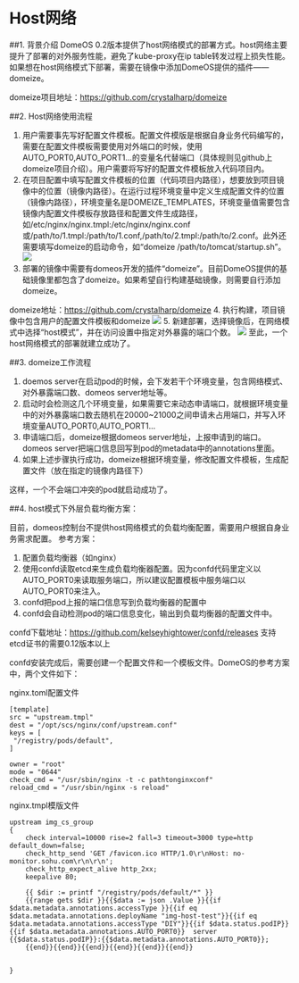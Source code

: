 # Host网络

##1. 背景介绍
DomeOS 0.2版本提供了host网络模式的部署方式。host网络主要提升了部署的对外服务性能，避免了kube-proxy在ip table转发过程上损失性能。如果想在host网络模式下部署，需要在镜像中添加DomeOS提供的插件——domeize。

domeize项目地址：https://github.com/crystalharp/domeize

##2. Host网络使用流程
1. 用户需要事先写好配置文件模板。配置文件模版是根据自身业务代码编写的，需要在配置文件模板需要使用对外端口的时候，使用AUTO_PORT0,AUTO_PORT1...的变量名代替端口（具体规则见github上domeize项目介绍）。用户需要将写好的配置文件模板放入代码项目内。
2. 在项目配置中填写配置文件模板的位置（代码项目内路径），想要放到项目镜像中的位置（镜像内路径）。在运行过程环境变量中定义生成配置文件的位置（镜像内路径），环境变量名是DOMEIZE_TEMPLATES，环境变量值需要包含镜像内配置文件模板存放路径和配置文件生成路径，如/etc/nginx/nginx.tmpl:/etc/nginx/nginx.conf或/path/to/1.tmpl:/path/to/1.conf,/path/to/2.tmpl:/path/to/2.conf。此外还需要填写domeize的启动命令，如“domeize /path/to/tomcat/startup.sh”。
![](http://881471b33d4f9.cdn.sohucs.com/q_mini/newproject68.jpg)
3. 部署的镜像中需要有domeos开发的插件“domeize”。目前DomeOS提供的基础镜像里都包含了domeize。如果希望自行构建基础镜像，则需要自行添加domeize。

  domeize地址：https://github.com/crystalharp/domeize
4. 执行构建，项目镜像中包含用户的配置文件模板和domeize
![](http://881471b33d4f9.cdn.sohucs.com/q_mini/newproject17.jpg)
5. 新建部署，选择镜像后，在网络模式中选择“host模式”，并在访问设置中指定对外暴露的端口个数。
![](http://881471b33d4f9.cdn.sohucs.com/q_mini/newproject69.jpg)
至此，一个host网络模式的部署就建立成功了。

##3. domeize工作流程
1. doemos server在启动pod的时候，会下发若干个环境变量，包含网络模式、对外暴露端口数、domeos server地址等。
2. 启动时会检测这几个环境变量，如果需要它来动态申请端口，就根据环境变量中的对外暴露端口数去随机在20000~21000之间申请未占用端口，并写入环境变量AUTO_PORT0,AUTO_PORT1...
3. 申请端口后，domeize根据domeos server地址，上报申请到的端口。domeos server把端口信息回写到pod的metadata中的annotations里面。
4. 如果上述步骤执行成功，domeize根据环境变量，修改配置文件模板，生成配置文件（放在指定的镜像内路径下）

这样，一个不会端口冲突的pod就启动成功了。


##4. host模式下外层负载均衡方案：

目前，domeos控制台不提供host网络模式的负载均衡配置，需要用户根据自身业务需求配置。
参考方案：
1. 配置负载均衡器（如nginx）
2. 使用confd读取etcd来生成负载均衡器配置。因为confd代码里定义以AUTO_PORT0来读取服务端口，所以建议配置模板中服务端口以AUTO_PORT0来注入。
3. confd把pod上报的端口信息写到负载均衡器的配置中
4. confd会自动检测pod的端口信息变化，输出到负载均衡器的配置文件中。

confd下载地址：https://github.com/kelseyhightower/confd/releases
支持etcd证书的需要0.12版本以上

confd安装完成后，需要创建一个配置文件和一个模板文件。DomeOS的参考方案中，两个文件如下：

nginx.toml配置文件

    [template]
    src = "upstream.tmpl"
    dest = "/opt/scs/nginx/conf/upstream.conf"
    keys = [
     "/registry/pods/default",
    ]
      
    owner = "root"
    mode = "0644"
    check_cmd = "/usr/sbin/nginx -t -c pathtonginxconf"
    reload_cmd = "/usr/sbin/nginx -s reload"
nginx.tmpl模版文件

    upstream img_cs_group
    {   
        check interval=10000 rise=2 fall=3 timeout=3000 type=http default_down=false;
        check_http_send 'GET /favicon.ico HTTP/1.0\r\nHost: no-monitor.sohu.com\r\n\r\n';
        check_http_expect_alive http_2xx;
        keepalive 80;
                                                                           
        {{ $dir := printf "/registry/pods/default/*" }}
        {{range gets $dir }}{{$data := json .Value }}{{if $data.metadata.annotations.accessType }}{{if eq $data.metadata.annotations.deployName "img-host-test"}}{{if eq $data.metadata.annotations.accessType "DIY"}}{{if $data.status.podIP}}{{if $data.metadata.annotations.AUTO_PORT0}}  server {{$data.status.podIP}}:{{$data.metadata.annotations.AUTO_PORT0}};
        {{end}}{{end}}{{end}}{{end}}{{end}}{{end}}
 
 
    }
